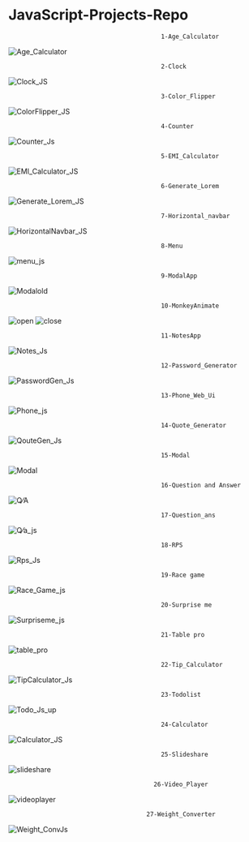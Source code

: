 # JavaScript-Projects-Repo

                                              1-Age_Calculator
![Age_Calculator](https://user-images.githubusercontent.com/114981861/232951287-6657b615-6316-44b9-b9bd-8c6f0b78d4f5.png)


                                              2-Clock
![Clock_JS](https://user-images.githubusercontent.com/114981861/232951607-27b12703-098f-4106-9235-f35dabaf7080.png)


                                              3-Color_Flipper
![ColorFlipper_JS](https://user-images.githubusercontent.com/114981861/232951265-79d10d54-fe43-49da-81fb-12e6ea634e0a.png)


                                              4-Counter
![Counter_Js](https://user-images.githubusercontent.com/114981861/232951201-45232eae-bbbe-4a38-b111-86fbe27a33e7.png)


                                              5-EMI_Calculator
![EMI_Calculator_JS](https://user-images.githubusercontent.com/114981861/232951167-6a6161e0-c22f-4729-ad6c-2690a71a19f0.png)


                                              6-Generate_Lorem
![Generate_Lorem_JS](https://user-images.githubusercontent.com/114981861/232951305-c9b18996-70ab-4490-83a4-423dd9479e00.png)


                                              7-Horizontal_navbar
![HorizontalNavbar_JS](https://user-images.githubusercontent.com/114981861/232951385-0799053a-e202-4028-a345-831cdf347c0f.png)


                                              8-Menu
![menu_js](https://user-images.githubusercontent.com/114981861/232951113-aa106612-6430-4dbe-bba9-a33afbcdef54.png)

                                              9-ModalApp
   ![Modalold](https://user-images.githubusercontent.com/114981861/232951141-f26e6dc6-d8f8-4941-b570-510371c310fa.png)

                                              

                                              10-MonkeyAnimate
![open](https://user-images.githubusercontent.com/114981861/232951866-e0aee17c-f73e-49f4-971f-016e09086914.png)
![close](https://user-images.githubusercontent.com/114981861/232951912-ae33d495-85c3-4815-8f71-c2016900bdf4.png)


                                              11-NotesApp
![Notes_Js](https://user-images.githubusercontent.com/114981861/232951437-ac597c6e-33bb-4124-b17e-af84439c7cd7.png)


                                              12-Password_Generator
![PasswordGen_Js](https://user-images.githubusercontent.com/114981861/232951482-493053e7-3d02-4f78-bf3b-17483a9955ae.png)


                                              13-Phone_Web_Ui
![Phone_js](https://user-images.githubusercontent.com/114981861/232951503-996b4f6a-d0d5-4156-9e0e-f00e16e8ff09.png)


                                              14-Quote_Generator

![QouteGen_Js](https://user-images.githubusercontent.com/114981861/232952553-f9cb1ec8-163c-4755-ba23-501328808478.png)


                                              15-Modal
![Modal](https://user-images.githubusercontent.com/114981861/232952688-7da172ab-eeb5-4e17-9173-1c00af807f26.png)


                                              16-Question and Answer
![Q⁄A](https://user-images.githubusercontent.com/114981861/232952794-25ccab8a-1e6d-4d5d-a08d-01b5a0ff1983.png)



                                              17-Question_ans
![Q⁄a_js](https://user-images.githubusercontent.com/114981861/232952041-1e6fffb2-43af-4946-a3d9-12ccba57fb3b.png)


                                              18-RPS
![Rps_Js](https://user-images.githubusercontent.com/114981861/232951059-b9577d5e-47d7-4f44-b5ef-655f715e3002.png)


                                              19-Race game
![Race_Game_js](https://user-images.githubusercontent.com/114981861/232951036-e5f89dc4-5a46-49ae-8e6f-126c02cc1346.png)


                                              20-Surprise me
![Surpriseme_js](https://user-images.githubusercontent.com/114981861/232951007-c55a4ca2-c2cd-4c20-bf0f-0254351ea706.png)


                                              21-Table pro
![table_pro](https://user-images.githubusercontent.com/114981861/232952200-bfc0981d-7dbc-4cc4-9581-859cb2bcd6c6.png)


                                              22-Tip_Calculator
![TipCalculator_Js](https://user-images.githubusercontent.com/114981861/232950984-1c2a796b-ced2-4dbd-8f1c-8b9cd926ce28.png)



                                              23-Todolist
![Todo_Js_up](https://user-images.githubusercontent.com/114981861/232950965-f61639b1-43c4-4814-8626-ad349585841d.png)



                                              24-Calculator
![Calculator_JS](https://user-images.githubusercontent.com/114981861/232950835-d563a7ad-3f96-4841-a2c6-0e5abc797ebb.png)



                                              25-Slideshare
![slideshare](https://user-images.githubusercontent.com/114981861/232952328-b3efa55b-2797-48d3-95b1-e14ad9457135.png)




                                            26-Video_Player

![videoplayer](https://user-images.githubusercontent.com/114981861/232952448-0d147370-b7b5-48b1-8b91-39dee6f2190f.png)


                                          27-Weight_Converter
                                          
  ![Weight_ConvJs](https://user-images.githubusercontent.com/114981861/232953217-99230154-699b-4efe-b5d7-e9557be3a945.png)


                                          

